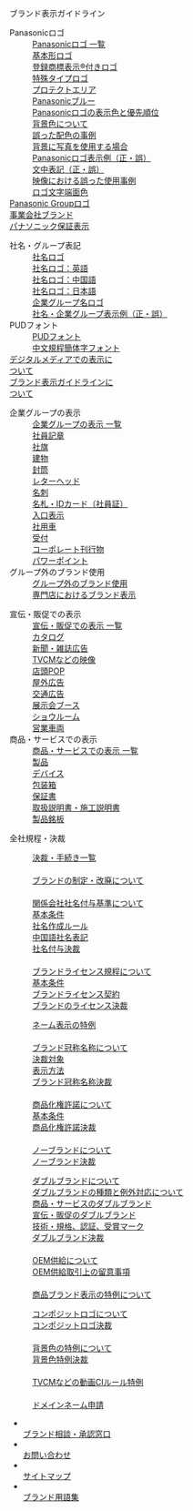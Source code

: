 <p id="pageTop"><a href="#wrap"></a></p>
<footer>
<div class="inner">
<p class="tit">ブランド表示ガイドライン</p>
<nav>
<div class="col1">
<dl>
<dt>Panasonicロゴ</dt>
<dd><a href="/guidelines/gl_be_pl_plogo.html">Panasonicロゴ 一覧</a></dd>
<dd><a href="/guidelines/gl_be_pl_standardlogo.html">基本形ロゴ</a></dd>
<dd><a href="/guidelines/gl_be_pl_rtrademark.html">登録商標表示&reg;付きロゴ</a></dd>
<dd><a href="/guidelines/gl_be_pl_spe_proportion.html">特殊タイプロゴ</a></dd>
<dd><a href="/guidelines/gl_be_pl_clearspace.html">プロテクトエリア</a></dd>
<dd><a href="/guidelines/gl_be_pl_panablue.html">Panasonicブルー</a></dd>
<dd><a href="/guidelines/gl_be_pl_colorpriority.html">Panasonicロゴの表示色と優先順位</a></dd>
<dd><a href="/guidelines/gl_be_pl_backcolor.html">背景色について</a></dd>
<dd><a href="/guidelines/gl_be_pl_colcombi.html">誤った配色の事例</a></dd>
<dd><a href="/guidelines/gl_be_pl_backphoto.html">背景に写真を使用する場合</a></dd>
<dd><a href="/guidelines/gl_be_pl_corincor.html">Panasonicロゴ表示例（正・誤）</a></dd>
<dd><a href="/guidelines/gl_be_cl_bodytext_corincor.html">文中表記（正・誤）</a></dd>
<dd><a href="/guidelines/gl_be_pl_exdispvideo.html">映像における誤った使用事例</a></dd>
<dd><a href="/guidelines/gl_be_pl_edgecolor.html">ロゴ文字端面色</a></dd>

<dt><a href="/guidelines/gl_be_pg_pgrouplogo.html">Panasonic Groupロゴ</a></dt>
<dt><a href="/guidelines/gl_be_businessbrands.html">事業会社ブランド</a></dt>
<dt><a href="/guidelines/gl_be_ig_pendorsed_indica.html">パナソニック保証表示</a></dt>
</dl>
</div>
<div class="col2">
<dl>
<dt>社名・グループ表記</dt>
<dd><a href="/guidelines/gl_be_cl_comlogo.html">社名ロゴ</a></dd>
<dd><a href="/guidelines/gl_be_cl_E_divaffcomlogo.html">社名ロゴ：英語</a></dd>
<dd><a href="/guidelines/gl_be_cl_Z_divaffcomlogo.html">社名ロゴ：中国語</a></dd>
<dd><a href="/guidelines/gl_be_cl_J_divaffcomlogo.html">社名ロゴ：日本語</a></dd>
<dd><a href="/guidelines/gl_be_cl_grouplogo.html">企業グループ名ロゴ</a></dd>
<dd><a href="/guidelines/gl_be_cl_group_corincor.html">社名・企業グループ表示例（正・誤）</a></dd>
<dt>PUDフォント</dt>
<dd><a href="/guidelines/gl_be_pf_pudfont.html">PUDフォント</a></dd>
<dd><a href="/guidelines/gl_be_pf_chinesefont.html">中文規程簡体字フォント</a></dd>
<dt><a href="/guidelines/gl_ap_di_digital.html">デジタルメディアでの表示に<br>ついて</a></dt>
<dt><a href="/guidelines/gl_ab_scope.html">ブランド表示ガイドラインに<br>ついて</a></dt>
</dl>
</div>
<div class="col3">
<dl>
<dt>企業グループの表示</dt>
<dd><a href="/guidelines/gl_ap_cg_comgroup.html">企業グループの表示 一覧</a></dd>
<dd><a href="/guidelines/gl_ap_cg_badges.html">社員記章</a></dd>
<dd><a href="/guidelines/gl_ap_cg_flags.html">社旗</a></dd>
<dd><a href="/guidelines/gl_ap_cg_buildings.html">建物</a></dd>
<dd><a href="/guidelines/gl_ap_cg_envelopes.html">封筒</a></dd>
<dd><a href="/guidelines/gl_ap_cg_letterheads.html">レターヘッド</a></dd>
<dd><a href="/guidelines/gl_ap_cg_businesscards.html">名刺</a></dd>
<dd><a href="/guidelines/gl_ap_cg_nametags.html">名札・IDカード（社員証）</a></dd>
<dd><a href="/guidelines/gl_ap_cg_entranssign.html">入口表示</a></dd>
<dd><a href="/guidelines/gl_ap_cg_com_vehicles.html">社用車</a></dd>
<dd><a href="/guidelines/gl_ap_cg_receptiondesk.html">受付</a></dd>
<dd><a href="/guidelines/gl_ap_cg_publications.html">コーポレート刊行物</a></dd>
<dd><a href="/guidelines/gl_ap_cg_powerpoint.html">パワーポイント</a></dd>
<dt>グループ外のブランド使用</dt>
<dd><a href="/guidelines/gl_ap_os_branduse_outside.html">グループ外のブランド使用</a></dd>
<dd><a href="/guidelines/gl_ap_os_branddisp_shop.html">専門店におけるブランド表示</a></dd>
</dl>
</div>
<div class="col4">
<dl>
<dt>宣伝・販促での表示</dt>
<dd><a href="/guidelines/gl_ap_as_adsales_promo.html">宣伝・販促での表示 一覧</a></dd>
<dd><a href="/guidelines/gl_ap_as_catalogs.html">カタログ</a></dd>
<dd><a href="/guidelines/gl_ap_as_newsp_maga.html">新聞・雑誌広告</a></dd>
<dd><a href="/guidelines/gl_ap_as_tvcm.html">TVCMなどの映像</a></dd>
<dd><a href="/guidelines/gl_ap_as_pop.html">店頭POP</a></dd>
<dd><a href="/guidelines/gl_ap_as_ooh_media.html">屋外広告</a></dd>
<dd><a href="/guidelines/gl_ap_as_trans_ads.html">交通広告</a></dd>
<dd><a href="/guidelines/gl_ap_as_fair_exhibition.html">展示会ブース</a></dd>
<dd><a href="/guidelines/gl_ap_as_showroom.html">ショウルーム</a></dd>
<dd><a href="/guidelines/gl_ap_as_sales_vehicles.html">営業車両</a></dd>
<dt>商品・サービスでの表示</dt>
<dd><a href="/guidelines/gl_ap_ps_goodsservices.html">商品・サービスでの表示 一覧</a></dd>
<dd><a href="/guidelines/gl_ap_ps_products.html">製品</a></dd>
<dd><a href="/guidelines/gl_ap_ps_devices.html">デバイス</a></dd>
<dd><a href="/guidelines/gl_ap_ps_packaging.html">包装箱</a></dd>
<dd><a href="/guidelines/gl_ap_ps_warranties.html">保証書</a></dd>
<dd><a href="/guidelines/gl_ap_ps_opemanuals.html">取扱説明書・施工説明書</a></dd>
<dd><a href="/guidelines/gl_ap_ps_nameplate.html">製品銘板</a></dd>
</dl>
</div>
</nav>
<p class="tit">全社規程・決裁</p>
<nav>
<div class="col1">
<dl>
<dd><a href="/rules_approval/cr_procedure.html">決裁・手続き一覧</a></dd>
<dd class="spdd">　</dd>
<dd><a href="/rules_approval/cr_estarevision_termi.html">ブランドの制定・改廃について</a></dd>
<dd class="spdd">　</dd>
<dd><a href="/rules_approval/cr_cn_rulenaming_affil.html">関係会社社名付与基準について</a></dd>
<dd><a href="/rules_approval/cr_cn_basic_requirement.html">基本条件</a></dd>
<dd><a href="/rules_approval/cr_cn_create_comname.html">社名作成ルール</a></dd>
<dd><a href="/rules_approval/cr_cn_chine_comname.html">中国語社名表記</a></dd>
<dd><a href="/rules_approval/cr_cn_nameaffil_com.html">社名付与決裁</a></dd>
<dd class="spdd">　</dd>
<dd><a href="/rules_approval/cr_tr_brand_license.html">ブランドライセンス規程について</a></dd>
<dd><a href="/rules_approval/cr_tr_basic_requirements.html">基本条件</a></dd>
<dd><a href="/rules_approval/cr_tr_agreement.html">ブランドライセンス契約</a></dd>
<dd><a href="/rules_approval/cr_tr_app_licensing.html">ブランドのライセンス決裁</a></dd>
</dl>
</div>
<div class="col2">
<dl>
<dd><a href="/rules_approval/cr_corprules_standard_names.html">ネーム表示の特例</a></dd>
<dd class="spdd">　</dd>
<dd><a href="/rules_approval/cr_na_panasonic_brand.html">ブランド冠称名称について</a></dd>
<dd><a href="/rules_approval/cr_na_scope_registration.html">決裁対象</a></dd>
<dd><a href="/rules_approval/cr_na_method_disp.html">表示方法</a></dd>
<dd><a href="/rules_approval/cr_na_app_name_pbrand.html">ブランド冠称名称決裁</a></dd>
<dd class="spdd">　</dd>
<dd><a href="/rules_approval/cr_mc_licens_merchand.html">商品化権許諾について</a></dd>
<dd><a href="/rules_approval/cr_mc_basic_requirement.html">基本条件</a></dd>
<dd><a href="/rules_approval/cr_mc_app_licensing.html">商品化権許諾決裁</a></dd>
<dd class="spdd">　</dd>
<dd><a href="/rules_approval/cr_nb_good_service.html">ノーブランドについて</a></dd>
<dd><a href="/rules_approval/cr_nb_app_good_service.html">ノーブランド決裁</a></dd>
</dl>
</div>
<div class="col3">
<dl>
<dd><a href="/rules_approval/cr_cs_cobranding.html">ダブルブランドについて</a></dd>
<dd><a href="/rules_approval/cr_cs_ope_cobrand.html">ダブルブランドの種類と例外対応について</a></dd>
<dd><a href="/rules_approval/cr_cs_good_service.html">商品・サービスのダブルブランド</a></dd>
<dd><a href="/rules_approval/cr_cs_promotion.html">宣伝・販促のダブルブランド</a></dd>
<dd><a href="/rules_approval/cr_cs_tech_standard_mark.html">技術・規格、認証、受賞マーク</a></dd>
<dd><a href="/rules_approval/cr_cs_app_cobrand.html">ダブルブランド決裁</a></dd>
<dd class="spdd">　</dd>
<dd><a href="/rules_approval/cr_oe_oem.html">OEM供給について</a></dd>
<dd><a href="/rules_approval/cr_oe_oem_transprecaut.html">OEM供給取引上の留意事項</a></dd>
<dd class="spdd">　</dd>
<dd><a href="/rules_approval/cr_sp_disp_product.html">商品ブランド表示の特例について</a></dd>
</dl>
</div>
<div class="col4">
<dl>
<dd><a href="/rules_approval/cr_co_composite_logo.html">コンポジットロゴについて</a></dd>
<dd><a href="/rules_approval/cr_co_app_composite_logo.html">コンポジットロゴ決裁</a></dd>
<dd class="spdd">　</dd>
<dd><a href="/rules_approval/cr_co_spe_backcolor.html">背景色の特例について</a></dd>
<dd><a href="/rules_approval/cr_co_app_backcolor.html">背景色特例決裁</a></dd>
<dd class="spdd">　</dd>
<dd><a href="/guidelines/gl_ap_as_tvcm.html">TVCMなどの動画CIルール特例</a></dd>
<dd class="spdd">　</dd>
<dd><a href="/rules_approval/cr_domain_name.html">ドメインネーム申請</a></dd>
</dl>
</div>
</nav>
</div>
<div class="inner2">
<nav>
<ul>
<li><a href="https://iweb.is.jp.panasonic.com/brand/app/D100010.aspx?lang=JPN" target="_new"><img src="/img/icon_brand_soudan_off.png" alt=""><br>ブランド相談・承認窓口</a></li>
<li><a href="/contact.html"><img src="/img/icon_contact_off.png" alt=""><br>お問い合わせ</a></li>
<li><a href="/sitemap.html"><img src="/img/icon_sitemap_off.png" alt=""><br>サイトマップ</a></li>
<li><a href="/brandglossary.html"><img src="/img/icon_brand_yougo_off.png" alt=""><br>ブランド用語集</a></li>
</ul>